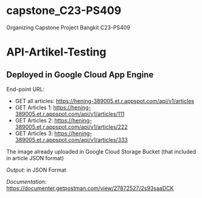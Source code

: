 # capstone_C23-PS409

Organizing Capstone Project Bangkit C23-PS409

API-Artikel-Testing
==
Deployed in Google Cloud App Engine
--
End-point URL:
- GET all articles: https://hening-389005.et.r.appspot.com/api/v1/articles
- GET Articles 1: https://hening-389005.et.r.appspot.com/api/v1/articles/111
- GET Articles 2: https://hening-389005.et.r.appspot.com/api/v1/articles/222
- GET Articles 3: https://hening-389005.et.r.appspot.com/api/v1/articles/333

The image already uploaded in Google Cloud Storage Bucket (that included in article JSON format)

*Output*: in JSON Format

*Documentation*: https://documenter.getpostman.com/view/27872527/2s93saaDCK

